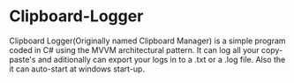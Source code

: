 # Clipboard-Logger

Clipboard Logger(Originally named Clipboard Manager) is a simple program coded in C# using the MVVM architectural pattern. It can log all your
copy-paste's and aditionally can export your logs in to a .txt or a .log file. Also the it can auto-start at windows start-up.
